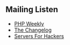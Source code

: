 ## Mailing Listen

* [PHP Weekly](http://phpweekly.com/)
* [The Changelog](http://thechangelog.com/)
* [Servers For Hackers](http://http://serversforhackers.com/)

